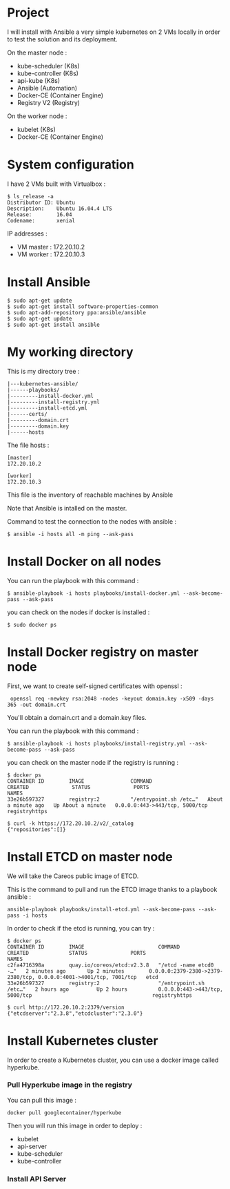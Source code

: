 # Project

I will install with Ansible a very simple kubernetes on 2 VMs locally in order to test the solution and its deployment.

On the master node :
- kube-scheduler (K8s)
- kube-controller (K8s)
- api-kube (K8s)
- Ansible (Automation)
- Docker-CE (Container Engine)
- Registry V2 (Registry)

On the worker node :
- kubelet (K8s)
- Docker-CE (Container Engine)

# System configuration

I have 2 VMs built with Virtualbox :

```
$ ls_release -a
Distributor ID: Ubuntu
Description:    Ubuntu 16.04.4 LTS
Release:        16.04
Codename:       xenial
```

IP addresses : 
- VM master : 172.20.10.2
- VM worker : 172.20.10.3

# Install Ansible

```
$ sudo apt-get update
$ sudo apt-get install software-properties-common
$ sudo apt-add-repository ppa:ansible/ansible
$ sudo apt-get update
$ sudo apt-get install ansible
```

# My working directory

This is my directory tree :

```
|---kubernetes-ansible/
|------playbooks/
|---------install-docker.yml
|---------install-registry.yml
|---------install-etcd.yml
|------certs/
|---------domain.crt
|---------domain.key
|------hosts
```

The file hosts :
```
[master]
172.20.10.2

[worker]
172.20.10.3
```

This file is the inventory of reachable machines by Ansible

Note that Ansible is intalled on the master.

Command to test the connection to the nodes with ansible :
```
$ ansible -i hosts all -m ping --ask-pass
```

# Install Docker on all nodes

You can run the playbook with this command :
```
$ ansible-playbook -i hosts playbooks/install-docker.yml --ask-become-pass --ask-pass
``` 

you can check on the nodes if docker is installed :
```
$ sudo docker ps
```

# Install Docker registry on master node

First, we want to create self-signed certificates with openssl :
```
 openssl req -newkey rsa:2048 -nodes -keyout domain.key -x509 -days 365 -out domain.crt
```
You'll obtain a domain.crt and a domain.key files.

You can run the playbook with this command :
```
$ ansible-playbook -i hosts playbooks/install-registry.yml --ask-become-pass --ask-pass
```

you can check on the master node if the registry is running :
```
$ docker ps
CONTAINER ID        IMAGE               COMMAND                  CREATED              STATUS              PORTS                            NAMES
33e26b597327        registry:2          "/entrypoint.sh /etc…"   About a minute ago   Up About a minute   0.0.0.0:443->443/tcp, 5000/tcp   registryhttps

$ curl -k https://172.20.10.2/v2/_catalog
{"repositories":[]}
```

# Install ETCD on master node

We will take the Careos public image of ETCD.

This is the command to pull and run the ETCD image thanks to a playbook ansible :
```
ansible-playbook playbooks/install-etcd.yml --ask-become-pass --ask-pass -i hosts
```

In order to check if the etcd is running, you can try :
```
$ docker ps
CONTAINER ID        IMAGE                        COMMAND                  CREATED             STATUS              PORTS                                                                NAMES
c2fa4716398a        quay.io/coreos/etcd:v2.3.8   "/etcd -name etcd0 -…"   2 minutes ago       Up 2 minutes        0.0.0.0:2379-2380->2379-2380/tcp, 0.0.0.0:4001->4001/tcp, 7001/tcp   etcd
33e26b597327        registry:2                   "/entrypoint.sh /etc…"   2 hours ago         Up 2 hours          0.0.0.0:443->443/tcp, 5000/tcp                                       registryhttps

$ curl http://172.20.10.2:2379/version
{"etcdserver":"2.3.8","etcdcluster":"2.3.0"}
```

# Install Kubernetes cluster

In order to create a Kubernetes cluster, you can use a docker image called hyperkube.

### Pull Hyperkube image in the registry

You can pull this image :
```
docker pull googlecontainer/hyperkube
```
Then you will run this image in order to deploy : 
- kubelet
- api-server
- kube-scheduler
- kube-controller

### Install API Server


